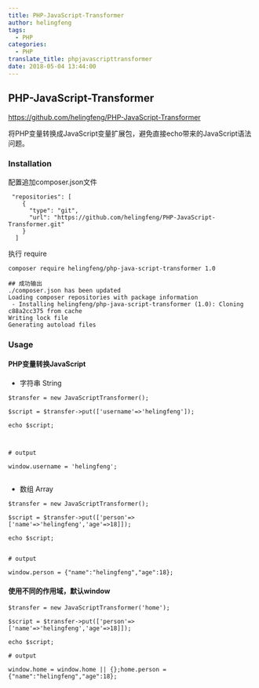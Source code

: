 ```yaml
---
title: PHP-JavaScript-Transformer
author: helingfeng
tags:
  - PHP
categories:
  - PHP
translate_title: phpjavascripttransformer
date: 2018-05-04 13:44:00
---
```

## PHP-JavaScript-Transformer

https://github.com/helingfeng/PHP-JavaScript-Transformer

将PHP变量转换成JavaScript变量扩展包，避免直接echo带来的JavaScript语法问题。

### Installation

配置追加composer.json文件

```
 "repositories": [
    {
      "type": "git",
      "url": "https://github.com/helingfeng/PHP-JavaScript-Transformer.git"
    }
  ]
```

执行 require

```
composer require helingfeng/php-java-script-transformer 1.0

## 成功输出
./composer.json has been updated
Loading composer repositories with package information
 - Installing helingfeng/php-java-script-transformer (1.0): Cloning c88a2cc375 from cache
Writing lock file
Generating autoload files

```

### Usage


#### PHP变量转换JavaScript

- 字符串 String

```
$transfer = new JavaScriptTransformer();

$script = $transfer->put(['username'=>'helingfeng']);

echo $script;



# output

window.username = 'helingfeng';


```

- 数组 Array

```
$transfer = new JavaScriptTransformer();

$script = $transfer->put(['person'=>['name'=>'helingfeng','age'=>18]]);

echo $script;


# output 

window.person = {"name":"helingfeng","age":18};

```

#### 使用不同的作用域，默认window

```
$transfer = new JavaScriptTransformer('home');

$script = $transfer->put(['person'=>['name'=>'helingfeng','age'=>18]]);

echo $script;

# output 

window.home = window.home || {};home.person = {"name":"helingfeng","age":18};

```

